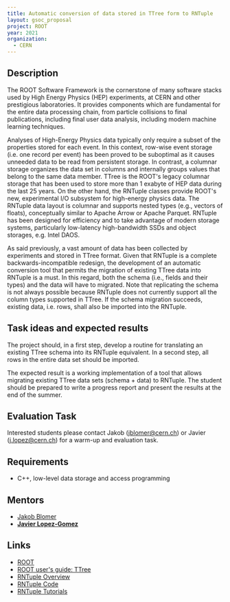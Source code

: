 ```yaml
---
title: Automatic conversion of data stored in TTree form to RNTuple
layout: gsoc_proposal
project: ROOT
year: 2021
organization:
  - CERN
---
```


## Description

The ROOT Software Framework is the cornerstone of many software stacks used by
High Energy Physics (HEP) experiments, at CERN and other prestigious
laboratories. It provides components which are fundamental for the entire data
processing chain, from particle collisions to final publications, including
final user data analysis, including modern machine learning techniques.

Analyses of High-Energy Physics data typically only require a subset of the
properties stored for each event. In this context, row-wise event storage (i.e.
one record per event) has been proved to be suboptimal as it causes unneeded
data to be read from persistent storage. In contrast, a columnar storage
organizes the data set in columns and internally groups values that belong to
the same data member. TTree is the ROOT's legacy columnar storage that has been
used to store more than 1 exabyte of HEP data during the last 25 years. On the
other hand, the RNTuple classes provide ROOT's new, experimental I/O subsystem
for high-energy physics data. The RNTuple data layout is columnar and supports
nested types (e.g., vectors of floats), conceptually similar to Apache Arrow or
Apache Parquet. RNTuple has been designed for efficiency and to take advantage
of modern storage systems, particularly low-latency high-bandwidth SSDs and
object storages, e.g. Intel DAOS.

As said previously, a vast amount of data has been collected by experiments and
stored in TTree format. Given that RNTuple is a complete backwards-incompatible
redesign, the development of an automatic conversion tool that permits the
migration of existing TTree data into RNTuple is a must. In this regard, both
the schema (i.e., fields and their types) and the data will have to migrated.
Note that replicating the schema is not always possible because RNTuple does not
currently support all the column types supported in TTree. If the schema
migration succeeds, existing data, i.e. rows, shall also be imported into the
RNTuple.

## Task ideas and expected results

The project should, in a first step, develop a routine for translating an
existing TTree schema into its RNTuple equivalent. In a second step, all rows in
the entire data set should be imported.

The expected result is a working implementation of a tool that allows migrating
existing TTree data sets (schema + data) to RNTuple. The student should be
prepared to write a progress report and present the results at the end of the
summer.

## Evaluation Task

Interested students please contact Jakob (jblomer@cern.ch) or Javier
(j.lopez@cern.ch) for a warm-up and evaluation task.

## Requirements

- C++, low-level data storage and access programming

## Mentors

- [Jakob Blomer](mailto:jblomer@cern.ch)
- **[Javier Lopez-Gomez](mailto:j.lopez@cern.ch)**

## Links

- [ROOT](https://root.cern/)
- [ROOT user's guide: TTree](https://root.cern.ch/root/htmldoc/guides/users-guide/Trees.html)
- [RNTuple Overview](https://indico.cern.ch/event/773049/contributions/3474746/attachments/1937507/3211341/rntuple-chep19.pdf)
- [RNTuple Code](https://github.com/root-project/root/tree/master/tree/ntuple/v7)
- [RNTuple Tutorials](https://github.com/root-project/root/tree/master/tutorials/v7/ntuple)

